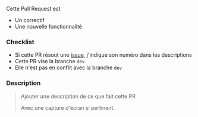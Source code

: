 Cette Pull Request est

- Un correctif
- Une nouvelle fonctionnalité

### Checklist

- Si cette PR résout une [issue](https://github.com/trouver-une-fresque/trouver-une-fresque-front/issues), j'indique son numéro dans les descriptions
- Cette PR vise la branche `dev`
- Elle n'est pas en conflit avec la branche `dev`

### Description

> Ajouter une description de ce que fait cette PR
> 
> Avec une capture d'écran si pertinent.
